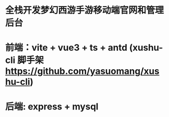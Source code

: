 # 全栈开发梦幻西游手游移动端官网和管理后台
# 前端：vite + vue3 + ts + antd  (xushu-cli 脚手架 https://github.com/yasuomang/xushu-cli)
# 后端: express + mysql

